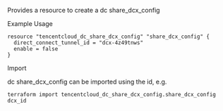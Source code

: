 Provides a resource to create a dc share_dcx_config

Example Usage

```hcl
resource "tencentcloud_dc_share_dcx_config" "share_dcx_config" {
  direct_connect_tunnel_id = "dcx-4z49tnws"
  enable = false
}
```

Import

dc share_dcx_config can be imported using the id, e.g.

```
terraform import tencentcloud_dc_share_dcx_config.share_dcx_config dcx_id
```